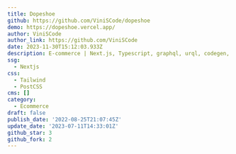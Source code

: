 ```yaml
---
title: Dopeshoe
github: https://github.com/ViniSCode/dopeshoe
demo: https://dopeshoe.vercel.app/
author: ViniSCode
author_link: https://github.com/ViniSCode
date: 2023-11-30T15:12:03.933Z
description: E-commerce | Next.js, Typescript, graphql, urql, codegen, tailwindcss
ssg:
  - Nextjs
css:
  - Tailwind
  - PostCSS
cms: []
category:
  - Ecommerce
draft: false
publish_date: '2022-08-25T21:07:45Z'
update_date: '2023-07-11T14:33:01Z'
github_star: 3
github_fork: 2
---
```

